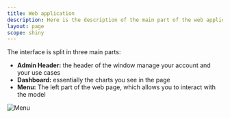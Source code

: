 ```yaml
---
title: Web application
description: Here is the description of the main part of the web application.
layout: page
scope: shiny
---
```


The interface is split in three main parts:

* **Admin Header:** the header of the window manage your account and your use cases
* **Dashboard:**  essentially the charts you see in the page
* **Menu:** The left part of the web page, which allows you to interact with the model

![Menu]({{site.url}}/{{site.baseurl}}/core_app/pivot/images/Pivot2.png)
